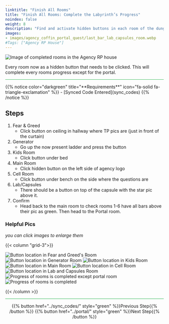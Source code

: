 ```yaml
---
linktitle: "Finish All Rooms"
title: "Finish All Rooms: Complete the Labyrinth’s Progress"
noindex: false
weight: 8
description: "Find and activate hidden buttons in each room of the dungeon. Ensure all progress bars are green to advance the Portal Room quest."
images:
- images/agency_coffin_portal_quest/last_bar_lab_capsules_room.webp
#Tags: ["Agency RP House"]
---
```


![Image of completed rooms in the Agency RP house](/images/agency_coffin_portal_quest/last_bar_completed_check_2_w400px.webp)


Every room now as a hidden button that needs to be clicked. This will complete every rooms progress except for the portal.

<hr style="background-color: #28b44c" size=8>
{{% notice color="darkgreen" title="**Requirements**" icon="fa-solid fa-triangle-exclamation"  %}}
- [Synced Code Entered](sync_codes) 
{{% /notice %}}

## Steps

1. Fear & Greed
    - Click button on ceiling in hallway where TP pics are (just in front of the curtain)
1. Generator
    - Go up the now present ladder and press the button
1. Kids Room
    - Click button under bed 
1. Main Room
    - Click hidden button on the left side of agency logo
1. Cell Room
    - Click button under bench on the side where the questions are
1. Lab/Capsules
    - There should be a button on top of the capsule with the star pic above it.
1. Confirm
    - Head back to the main room to check rooms 1-6 have all bars above their pic as green. Then head to the Portal room. 

### Helpful Pics

_you can click images to enlarge them_

{{< column "grid-3">}}

![Button location in Fear and Greed's Room](/images/agency_coffin_portal_quest/last_bar_fear_&_greed_room.webp)
![Button location in Generator Room](/images/agency_coffin_portal_quest/last_bar_generator_room.webp)
![Button location in Kids Room](/images/agency_coffin_portal_quest/last_bar_kids_room.webp)
![Button location in Main Room](/images/agency_coffin_portal_quest/last_bar_main_room.webp)
![Button location in Cell Room](/images/agency_coffin_portal_quest/last_bar_cell_room.webp)
![Button location in Lab and Capsules Room](/images/agency_coffin_portal_quest/last_bar_lab_capsules_room.webp)
![Progress of rooms is completed except portal room](/images/agency_coffin_portal_quest/last_bar_completed_check.webp)
![Progress of rooms is completed](/images/agency_coffin_portal_quest/last_bar_completed_check_2.webp)

{{< /column >}}

<hr style="background-color: #28b44c" size=8>

<div align="center">{{% button href="../sync_codes/" style="green" %}}Previous Step{{% /button %}} {{% button href="../portal/" style="green" %}}Next Step{{% /button %}}</div>